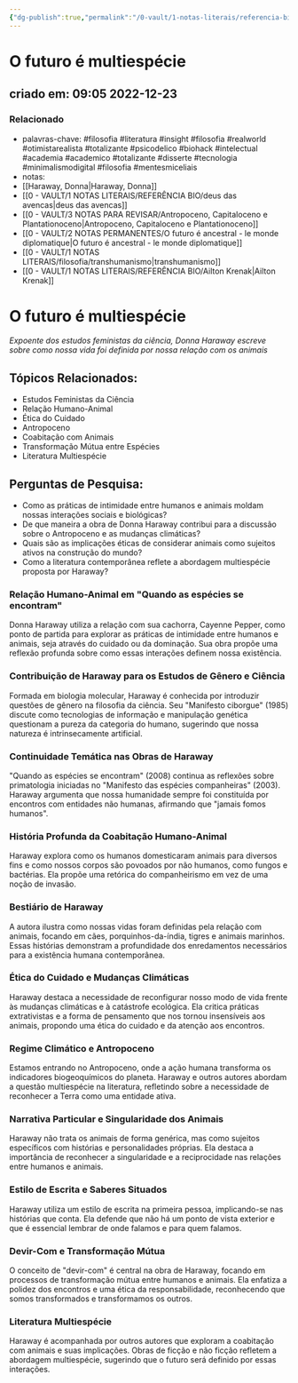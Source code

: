 ```yaml
---
{"dg-publish":true,"permalink":"/0-vault/1-notas-literais/referencia-bio/o-futuro-e-multiespecie/","tags":["filosofia","literatura","insight","realworld","otimistarealista","totalizante","psicodelico","biohack","intelectual","academia","academico","disserte","tecnologia","minimalismodigital"],"dgHomeLink":true,"dgShowLocalGraph":true,"dgShowFileTree":true,"dgEnableSearch":true}
---
```


# O futuro é multiespécie
## criado em: 09:05 2022-12-23

### Relacionado
- palavras-chave: #filosofia #literatura #insight #filosofia #realworld #otimistarealista #totalizante #psicodelico #biohack #intelectual #academia #academico #totalizante #disserte #tecnologia #minimalismodigital #filosofia #mentesmiceliais 
- notas: 
- [[Haraway, Donna\|Haraway, Donna]]
- [[0 - VAULT/1 NOTAS LITERAIS/REFERÊNCIA BIO/deus das avencas\|deus das avencas]]
- [[0 - VAULT/3 NOTAS PARA REVISAR/Antropoceno, Capitaloceno e Plantationoceno\|Antropoceno, Capitaloceno e Plantationoceno]]
- [[0 - VAULT/2 NOTAS PERMANENTES/O futuro é ancestral - le monde diplomatique\|O futuro é ancestral - le monde diplomatique]]
- [[0 - VAULT/1 NOTAS LITERAIS/filosofia/transhumanismo\|transhumanismo]]
- [[0 - VAULT/1 NOTAS LITERAIS/REFERÊNCIA BIO/Ailton Krenak\|Ailton Krenak]]

# O futuro é multiespécie

*Expoente dos estudos feministas da ciência, Donna Haraway escreve sobre como nossa vida foi definida por nossa relação com os animais*

## Tópicos Relacionados:
- Estudos Feministas da Ciência
- Relação Humano-Animal
- Ética do Cuidado
- Antropoceno 
- Coabitação com Animais
- Transformação Mútua entre Espécies
- Literatura Multiespécie

## Perguntas de Pesquisa:
- Como as práticas de intimidade entre humanos e animais moldam nossas interações sociais e biológicas?
- De que maneira a obra de Donna Haraway contribui para a discussão sobre o Antropoceno e as mudanças climáticas?
- Quais são as implicações éticas de considerar animais como sujeitos ativos na construção do mundo?
- Como a literatura contemporânea reflete a abordagem multiespécie proposta por Haraway?

### **Relação Humano-Animal em "Quando as espécies se encontram"**
Donna Haraway utiliza a relação com sua cachorra, Cayenne Pepper, como ponto de partida para explorar as práticas de intimidade entre humanos e animais, seja através do cuidado ou da dominação. Sua obra propõe uma reflexão profunda sobre como essas interações definem nossa existência.

### **Contribuição de Haraway para os Estudos de Gênero e Ciência**
Formada em biologia molecular, Haraway é conhecida por introduzir questões de gênero na filosofia da ciência. Seu "Manifesto ciborgue" (1985) discute como tecnologias de informação e manipulação genética questionam a pureza da categoria do humano, sugerindo que nossa natureza é intrinsecamente artificial.

### **Continuidade Temática nas Obras de Haraway**
"Quando as espécies se encontram" (2008) continua as reflexões sobre primatologia iniciadas no "Manifesto das espécies companheiras" (2003). Haraway argumenta que nossa humanidade sempre foi constituída por encontros com entidades não humanas, afirmando que "jamais fomos humanos".

### **História Profunda da Coabitação Humano-Animal**
Haraway explora como os humanos domesticaram animais para diversos fins e como nossos corpos são povoados por não humanos, como fungos e bactérias. Ela propõe uma retórica do companheirismo em vez de uma noção de invasão.

### **Bestiário de Haraway**
A autora ilustra como nossas vidas foram definidas pela relação com animais, focando em cães, porquinhos-da-índia, tigres e animais marinhos. Essas histórias demonstram a profundidade dos enredamentos necessários para a existência humana contemporânea.

### **Ética do Cuidado e Mudanças Climáticas**
Haraway destaca a necessidade de reconfigurar nosso modo de vida frente às mudanças climáticas e à catástrofe ecológica. Ela critica práticas extrativistas e a forma de pensamento que nos tornou insensíveis aos animais, propondo uma ética do cuidado e da atenção aos encontros.

### **Regime Climático e Antropoceno**
Estamos entrando no Antropoceno, onde a ação humana transforma os indicadores biogeoquímicos do planeta. Haraway e outros autores abordam a questão multiespécie na literatura, refletindo sobre a necessidade de reconhecer a Terra como uma entidade ativa.

### **Narrativa Particular e Singularidade dos Animais**
Haraway não trata os animais de forma genérica, mas como sujeitos específicos com histórias e personalidades próprias. Ela destaca a importância de reconhecer a singularidade e a reciprocidade nas relações entre humanos e animais.

### **Estilo de Escrita e Saberes Situados**
Haraway utiliza um estilo de escrita na primeira pessoa, implicando-se nas histórias que conta. Ela defende que não há um ponto de vista exterior e que é essencial lembrar de onde falamos e para quem falamos.

### **Devir-Com e Transformação Mútua**
O conceito de "devir-com" é central na obra de Haraway, focando em processos de transformação mútua entre humanos e animais. Ela enfatiza a polidez dos encontros e uma ética da responsabilidade, reconhecendo que somos transformados e transformamos os outros.

### **Literatura Multiespécie**
Haraway é acompanhada por outros autores que exploram a coabitação com animais e suas implicações. Obras de ficção e não ficção refletem a abordagem multiespécie, sugerindo que o futuro será definido por essas interações.
